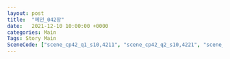 ```yaml
---
layout: post
title:  "메인_042장"
date:   2021-12-10 10:00:00 +0000
categories: Main
Tags: Story Main
SceneCode: ["scene_cp42_q1_s10,4211", "scene_cp42_q2_s10,4221", "scene_cp42_q2_s20,4222", "scene_cp42_q3_s10,4231", "scene_cp42_q3_s20,4232", "scene_cp42_q4_s10,4241", "scene_cp42_q4_s20,4242", "scene_cp42_q4_s30,4243"]
---
```

